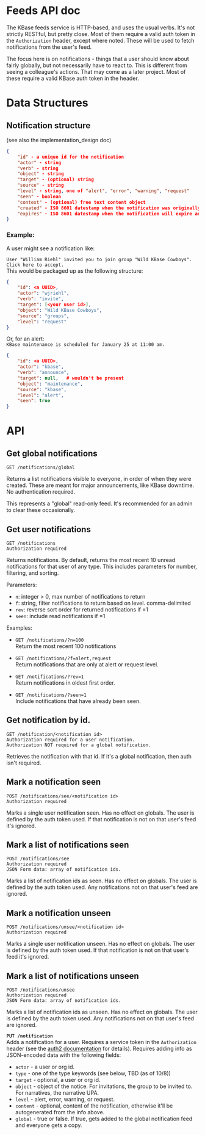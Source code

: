 # Feeds API doc

The KBase feeds service is HTTP-based, and uses the usual verbs. It's not strictly RESTful, but pretty close. Most of them require a valid auth token in the `Authorization` header, except where noted. These will be used to fetch notifications from the user's feed.

The focus here is on notifications - things that a user should know about fairly globally, but not necessarily have to react to. This is different from seeing a colleague's actions. That may come as a later project. Most of these require a valid KBase auth token in the header.

# Data Structures

## Notification structure
(see also the implementation_design doc)
```json
{
    "id" - a unique id for the notification
    "actor" - string
    "verb" - string
    "object" - string
    "target" - (optional) string
    "source" - string
    "level" - string, one of "alert", "error", "warning", "request"
    "seen" - boolean
    "context" - (optional) free text content object
    "created" - ISO 8601 datestamp when the notification was originally published.
    "expires" - ISO 8601 datestamp when the notification will expire and should be removed.
}
```

### Example:
A user might see a notification like:

`User "William Riehl" invited you to join group "Wild KBase Cowboys". Click here to accept.`  
This would be packaged up as the following structure:  
```json
{
    "id": <a UUID>,
    "actor": "wjriehl",
    "verb": "invite",
    "target": [<your user id>],
    "object": "Wild KBase Cowboys",
    "source": "groups",
    "level": "request"
}
```

Or, for an alert:  
`KBase maintenance is scheduled for January 25 at 11:00 am.`  
```json
{
    "id": <a UUID>,
    "actor": "kbase",
    "verb": "announce",
    "target": null,   # wouldn't be present
    "object": "maintenance",
    "source": "kbase",
    "level": "alert",
    "seen": true
}
```

# API

## Get global notifications
```
GET /notifications/global
```
Returns a list notifications visible to everyone, in order of when they were created. These are meant for major announcements, like KBase downtime. No authentication required.

This represents a "global" read-only feed. It's recommended for an admin to clear these occasionally.

## Get user notifications
```
GET /notifications
Authorization required
```
Returns notifications. By default, returns the most recent 10 unread notifications for that user of any type. This includes parameters for number, filtering, and sorting.

Parameters:
* `n`: integer > 0, max number of notifications to return
* `f`: string, filter notifications to return based on level. comma-delimited
* `rev`: reverse sort order for returned notifications if =1
* `seen`: include read notifications if =1

Examples:
* `GET /notifications/?n=100`  
Return the most recent 100 notifications

* `GET /notifications/?f=alert,request`  
Return notifications that are only at alert or request level.

* `GET /notifications/?rev=1`  
Return notifications in oldest first order.

* `GET /notifications/?seen=1`  
Include notifications that have already been seen.

## Get notification by id.
```
GET /notification/<notification id>
Authorization required for a user notification.
Authorization NOT required for a global notification.
```
Retrieves the notification with that id. If it's a global notification, then auth isn't required.

## Mark a notification seen
```
POST /notifications/see/<notification id>
Authorization required
```
Marks a single user notification seen. Has no effect on globals. The user is defined by the auth token used. If that notification is not on that user's feed it's ignored.

## Mark a list of notifications seen
```
POST /notifications/see
Authorization required
JSON Form data: array of notification ids.
```
Marks a list of notification ids as seen. Has no effect on globals. The user is defined by the auth token used. Any notifications not on that user's feed are ignored. 

## Mark a notification unseen
```
POST /notifications/unsee/<notification id>
Authorization required
```
Marks a single user notification unseen. Has no effect on globals. The user is defined by the auth token used. If that notification is not on that user's feed it's ignored.


## Mark a list of notifications unseen
```
POST /notifications/unsee
Authorization required
JSON Form data: array of notification ids.
```
Marks a list of notification ids as unseen. Has no effect on globals. The user is defined by the auth token used. Any notifications not on that user's feed are ignored. 



**`PUT /notification`**  
Adds a notification for a user. Requires a service token in the `Authorization` header (see the [auth2 documentation](https://github.com/kbase/auth2) for details). Requires adding info as JSON-encoded data with the following fields:
* `actor` - a user or org id.
* `type` - one of the type keywords (see below, TBD (as of 10/8))
* `target` - optional, a user or org id.
* `object` - object of the notice. For invitations, the group to be invited to. For narratives, the narrative UPA.
* `level` - alert, error, warning, or request.
* `content` - optional, content of the notification, otherwise it'll be autogenerated from the info above.
* `global` - true or false. If true, gets added to the global notification feed and everyone gets a copy.
